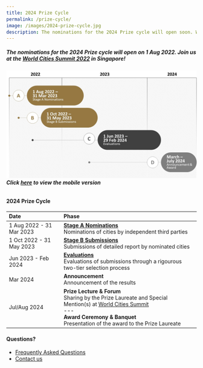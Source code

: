 ```yaml
---
title: 2024 Prize Cycle
permalink: /prize-cycle/
image: /images/2024-prize-cycle.jpg
description: The nominations for the 2024 Prize cycle will open soon. Watch this space.
---
```


##### The nominations for the 2024 Prize cycle will open on 1 Aug 2022. Join us at the [World Cities Summit 2022](https://www.worldcitiessummit.com.sg) in Singapore!

###### ![2024 Prize cycle](/images/2024-prize-cycle.jpg)**Click [here](/images/2024-prize-cycle-mobile.jpg/) to view the mobile version**

#### **2024 Prize Cycle**

| Date | Phase |
| :--- | :--- |
| 1 Aug 2022 - 31 Mar 2023 | **[Stage A Nominations](/stage-a/)** <br> Nominations of cities by independent third parties |
| 1 Oct 2022 - 31 May 2023 | **[Stage B Submissions](/stage-b/)** <br> Submissions of detailed report by nominated cities |
| Jun 2023 - Feb 2024 | **[Evaluations](/evaluations/)** <br> Evaluations of submissions through a rigourous two-tier selection process |
| Mar 2024 | **Announcement** <br> Announcement of the results |
| Jul/Aug 2024 | **Prize Lecture & Forum** <br> Sharing by the Prize Laureate and Special Mention(s) at [World Cities Summit](https://www.worldcitiessummit.com.sg) <br> --- <br> **Award Ceremony & Banquet** <br> Presentation of the award to the Prize Laureate |

#### **Questions?**

- [Frequently Asked Questions](/faq/)
- [Contact us](/feedback/)
